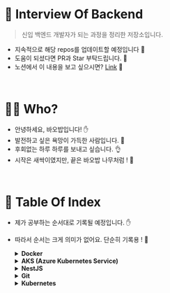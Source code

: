 # 📖 Interview Of Backend
> 신입 백엔드 개발자가 되는 과정을 정리한 저장소입니다.
- 지속적으로 해당 repos를 업데이트할 예정입니다 :wave:
- 도움이 되셨다면 PR과 Star 부탁드립니다. 💝
- 노션에서 이 내용을 보고 싶으시면? <a href="https://baobab-tree.notion.site/30ddfa1cf1e2491c87b729eefe891ce1?v=d7cc16badb6a44f4a2a5f1e904454148">Link</a> 🔗
<br/>

# 🙇‍♂️ Who?
- 안녕하세요, 바오밥입니다! ✋
- 발전하고 싶은 욕망이 가득한 사람입니다. 🤙  
- 후회없는 하루 하루를 보내고 싶습니다. 👌  
- 시작은 새싹이였지만, 끝은 바오밥 나무처럼 ! 🌲  
<br/>


# 📑 Table Of Index
- 제가 공부하는 순서대로 기록될 예정입니다. ✋
- 따라서 순서는 크게 의미가 없어요. 단순히 기록용 ! 🤙

  <details>
  <summary><strong>Docker</strong></summary>
  <div markdown="1">
  <a href="https://baobab-tree.notion.site/Docker-8a77ccf2efb247e48fbad40e5d770cc8">Docker 기초 명령어</a> 🔗 <br/>
  <a href="https://baobab-tree.notion.site/Docker-1c5a4e22ba6b4a22a6cb4b5f00c403fb">Docker 기초 원리</a> 🔗 <br/>
  <a href="https://baobab-tree.notion.site/Dockerfile-7b8045c0f35740509d52ac419dac0d48">Dockerfile 사용법</a> 🔗 <br/>
  <a href="https://baobab-tree.notion.site/Docker-Volume-bd7c5a5f2adc4bd0af06182ba1d66923">Docker Volume 사용법</a> 🔗 <br/>
  <a href="https://baobab-tree.notion.site/Docker-Compose-e3e1611f305c4661afdde8f156529685">Docker Compose 사용법</a> 🔗 <br/>
  </div>
  </details>  
  
  <details>
  <summary><strong>AKS (Azure Kubernetes Service)</strong></summary>
  <div markdown="1">
  <a href="https://baobab-tree.notion.site/AKS-Azure-k8s-AKS-9b71885a37af4336ab15d0f8fc2881bd">AKS(Azure k8s) 자습서 - AKS에 컨테이너화된 애플리케이션 배포</a> 🔗 <br/>
  <a href="https://baobab-tree.notion.site/AKS-Azure-k8s-Helm-cd9186e697c5494db0fcadbcecbcd083">AKS(Azure k8s) 자습서 - Helm을 사용하여 애플리케이션 및 패키지 관리</a> 🔗 <br/>
  <a href="https://baobab-tree.notion.site/AKS-Azure-k8s-3d7653257fe94838a8c167d6930fc68a">AKS(Azure k8s) 튜토리얼</a> 🔗 <br/>
  </div>
  </details>  

  <details>
  <summary><strong>NestJS</strong></summary>
  <div markdown="1">
  <a href="https://baobab-tree.notion.site/NestJS-d548e044ff854a3bbeea32f7631fc325">따라하며 배우는 NestJS</a> 🔗 <br/>
  </div>
  </details>  
  
  <details>
  <summary><strong>Git</strong></summary>
  <div markdown="1">
  진행 예정
  </div>
  </details>  
  
  <details>
  <summary><strong>Kubernetes</strong></summary>
  <div markdown="1">
  진행 중
  </div>
  </details>  
<br/>
